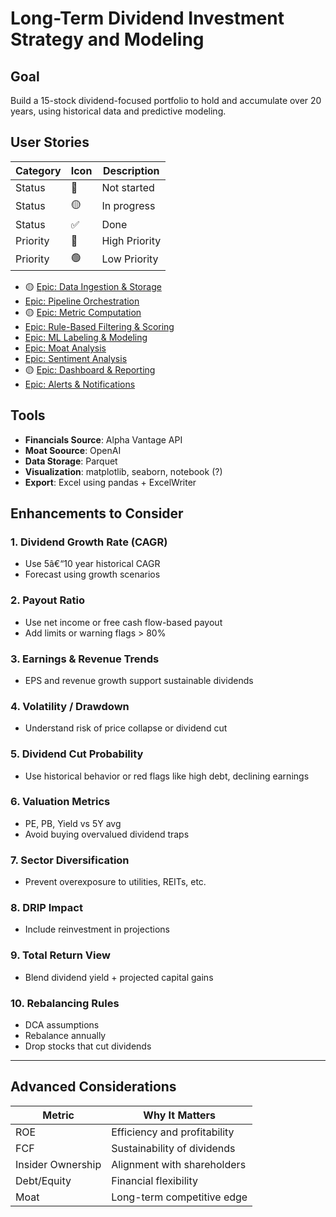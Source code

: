 
# Long-Term Dividend Investment Strategy and Modeling

## Goal
Build a 15-stock dividend-focused portfolio to hold and accumulate over 20 years, using historical data and predictive modeling.

## User Stories

| Category  | Icon | Description       |
|-----------|------|-------------------|
| Status    | 🔴   | Not started       |
| Status    | 🟡   | In progress       |
| Status    | ✅   | Done              |
| Priority  | 🔴   | High Priority     |
| Priority  | 🟢   | Low Priority      |

-  🟡 [Epic: Data Ingestion & Storage](/docs/data_ingestion/README.md)
-  [Epic: Pipeline Orchestration](/docs/orchestration/README.md)
-  🟡 [Epic: Metric Computation ](/docs/metric_computation/README.md)
-  [Epic: Rule-Based Filtering & Scoring](/docs/rules/READ.ME)
-  [Epic: ML Labeling & Modeling](/docs/ml_modeling/README.md)
-  [Epic: Moat Analysis](/docs/moat_analysis/README.md)
-  [Epic: Sentiment Analysis](/docs/sentiment_analysis/README.md)
-  🟡 [Epic: Dashboard & Reporting](/docs/dashboard/README.md)
-  [Epic: Alerts & Notifications](/docs/alerts/README.md)
  

## Tools
- **Financials Source**: Alpha Vantage API
- **Moat Soource**: OpenAI
- **Data Storage**: Parquet
- **Visualization**: matplotlib, seaborn, notebook (?)
- **Export**: Excel using pandas + ExcelWriter



## Enhancements to Consider

### 1. Dividend Growth Rate (CAGR)
- Use 5â€“10 year historical CAGR
- Forecast using growth scenarios

### 2. Payout Ratio
- Use net income or free cash flow-based payout
- Add limits or warning flags > 80%

### 3. Earnings & Revenue Trends
- EPS and revenue growth support sustainable dividends

### 4. Volatility / Drawdown
- Understand risk of price collapse or dividend cut

### 5. Dividend Cut Probability
- Use historical behavior or red flags like high debt, declining earnings

### 6. Valuation Metrics
- PE, PB, Yield vs 5Y avg
- Avoid buying overvalued dividend traps

### 7. Sector Diversification
- Prevent overexposure to utilities, REITs, etc.

### 8. DRIP Impact
- Include reinvestment in projections

### 9. Total Return View
- Blend dividend yield + projected capital gains

### 10. Rebalancing Rules
- DCA assumptions
- Rebalance annually
- Drop stocks that cut dividends

---

## Advanced Considerations

| Metric | Why It Matters |
|--------|----------------|
| ROE | Efficiency and profitability |
| FCF | Sustainability of dividends |
| Insider Ownership | Alignment with shareholders |
| Debt/Equity | Financial flexibility |
| Moat | Long-term competitive edge |


